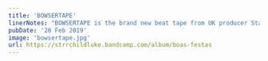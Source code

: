 ```yaml
---
title: 'BOWSERTAPE'
linerNotes: "BOWSERTAPE is the brand new beat tape from UK producer Starchildluke. It comes as part of a new series from the beat maker called #RoadToSwitch, where all proceeds will go towards a fund to get him a Nintendo Switch.  BOWSERTAPE is the second tape of the series and is made up of samples from mainly R&B and soul, with some easy listening and pop thrown in for good measure. “Bowser's pursuit of Princess Peach is notorious and problematic so I wanted to make an alternative love album on that concept.” – Starchildluke"
pubDate: '28 Feb 2019'
image: 'bowsertape.jpg'
url: https://strrchildluke.bandcamp.com/album/boas-festas
---
```

